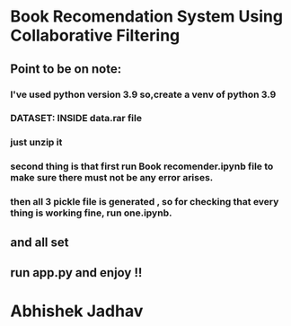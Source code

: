 # Book Recomendation System  Using Collaborative Filtering 

## Point to be on note:
### I've used python version 3.9 so,create a venv of python 3.9

### DATASET: INSIDE data.rar file
### just unzip it
### second thing is that first run Book recomender.ipynb file to make sure there must not be  any error arises.
### then all 3 pickle file is generated , so for checking that every thing is working fine, run one.ipynb.



## and all set 
## run app.py and enjoy !!


# Abhishek Jadhav
